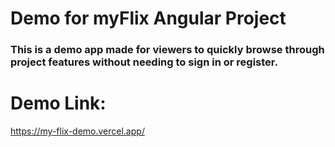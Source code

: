 # Demo for myFlix Angular Project
### This is a demo app made for viewers to quickly browse through project features without needing to sign in or register.

# Demo Link:
[https://my-flix-demo.vercel.app/
](https://meet-app-demo.vercel.app/)

